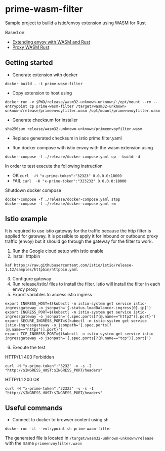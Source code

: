 # prime-wasm-filter

Sample project to builld a istio/envoy extension using WASM for Rust

Based on:

- [Extending envoy with WASM and Rust](https://antweiss.com/blog/extending-envoy-with-wasm-and-rust/)
- [Proxy WASM Rust](https://github.com/otomato-gh/proxy-wasm-rust)

## Getting started

- Generate extension with docker

```shell
docker build . -t prime-wasm-filter
```

- Copy extension to host using

```shell
docker run -v $PWD/release/wasm32-unknown-unknown/:/opt/mount --rm --entrypoint cp prime-wasm-filter /target/wasm32-unknown-unknown/release/primeenvoyfilter.wasm /opt/mount/primeenvoyfilter.wasm 
```

- Generate checksum for installer

```shell
sha256sum release/wasm32-unknown-unknown/primeenvoyfilter.wasm
```

- Replace generated checksum in istio prime.filter.yaml

- Run docker compose with istio envoy with the wasm extension using

```shell
docker-compose -f ./release/docker-compose.yaml up --build -d
```

In order to test execute the following instruction

- OK `curl  -H "x-prime-token":"32323" 0.0.0.0:18000`
- FAIL `curl  -H "x-prime-token":"323232" 0.0.0.0:18000`

Shutdown docker compose

```shell
docker-compose -f ./release/docker-compose.yaml stop
docker-compose -f ./release/docker-compose.yaml rm
```

## Istio example

It is required to use istio gateway for the traffic because the http filter is applied for
gateway. It is possible to apply it for inbound or outbound proxy traffic (envoy) but it should go 
through the gateway for the filter to work.

1. Run the Google cloud setup with istio enable
2. Install httpbin

```shell
kaf https://raw.githubusercontent.com/istio/istio/release-1.12/samples/httpbin/httpbin.yaml
```

3. Configure gateway
4. Run release/istio/ files to install the filter. Istio will install the filter in each envoy proxy
5. Export variables to access istio ingress

```shell
export INGRESS_HOST=$(kubectl -n istio-system get service istio-ingressgateway -o jsonpath='{.status.loadBalancer.ingress[0].ip}')
export INGRESS_PORT=$(kubectl -n istio-system get service istio-ingressgateway -o jsonpath='{.spec.ports[?(@.name=="http2")].port}')
export SECURE_INGRESS_PORT=$(kubectl -n istio-system get service istio-ingressgateway -o jsonpath='{.spec.ports[?(@.name=="https")].port}')
export TCP_INGRESS_PORT=$(kubectl -n istio-system get service istio-ingressgateway -o jsonpath='{.spec.ports[?(@.name=="tcp")].port}')
```

6. Execute the test

HTTP/1.1 403 Forbidden
```shell
curl -H "x-prime-token":"3232" -v -s -I "http://$INGRESS_HOST:$INGRESS_PORT/headers"
```

HTTP/1.1 200 OK
```shell
curl -H "x-prime-token":"32323" -v -s -I "http://$INGRESS_HOST:$INGRESS_PORT/headers"
```


## Useful commands

- Connect to docker to browser content using sh
```shell
docker run -it --entrypoint sh prime-wasm-filter
```

The generated file is located in `/target/wasm32-unknown-unknown/release` with the name `primeenvoyfilter.wasm`